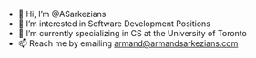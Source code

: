 - 👋 Hi, I’m @ASarkezians
- 👀 I’m interested in Software Development Positions
- 🌱 I’m currently specializing in CS at the University of Toronto
- 📫 Reach me by emailing armand@armandsarkezians.com

<!---
ASarkezians/ASarkezians is a ✨ special ✨ repository because its `README.md` (this file) appears on your GitHub profile.
You can click the Preview link to take a look at your changes.
--->
